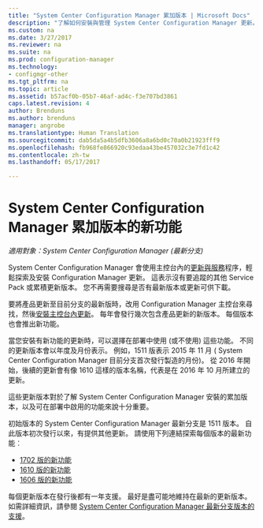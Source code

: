 ```yaml
---
title: "System Center Configuration Manager 累加版本 | Microsoft Docs"
description: "了解如何安裝與管理 System Center Configuration Manager 更新。"
ms.custom: na
ms.date: 3/27/2017
ms.reviewer: na
ms.suite: na
ms.prod: configuration-manager
ms.technology:
- configmgr-other
ms.tgt_pltfrm: na
ms.topic: article
ms.assetid: b57acf0b-05b7-46af-ad4c-f3e707bd3861
caps.latest.revision: 4
author: Brenduns
ms.author: brenduns
manager: angrobe
ms.translationtype: Human Translation
ms.sourcegitcommit: dab5da5a4b5dfb3606a8a6bd0c70a0b21923fff9
ms.openlocfilehash: fb968fe866920c93edaa43be457032c3e7fd1c42
ms.contentlocale: zh-tw
ms.lasthandoff: 05/17/2017

---
```

# <a name="whats-new-in-system-center-configuration-manager-incremental-versions"></a>System Center Configuration Manager 累加版本的新功能

*適用對象：System Center Configuration Manager (最新分支)*




 System Center Configuration Manager 會使用主控台內的[更新與服務](/sccm/core/servers/manage/updates)程序，輕鬆探索及安裝 Configuration Manager 更新。 這表示沒有要追蹤的其他 Service Pack 或累積更新版本。 您不再需要搜尋是否有最新版本或更新可供下載。

 要將產品更新至目前分支的最新版時，改用 Configuration Manager 主控台來尋找，然後[安裝主控台內更新](../../../core/servers/manage/install-in-console-updates.md)。 每年會發行幾次包含產品更新的新版本。 每個版本也會推出新功能。  

 當您安裝有新功能的更新時，可以選擇在部署中使用 (或不使用) 這些功能。 不同的更新版本會以年度及月份表示。 例如，1511 版表示 2015 年 11 月 ( System Center Configuration Manager 目前分支首次發行製造的月份)。 從 2016 年開始，後續的更新會有像 1610 這樣的版本名稱，代表是在 2016 年 10 月所建立的更新。

 這些更新版本對於了解 System Center Configuration Manager 安裝的累加版本，以及可在部署中啟用的功能來說十分重要。

 初始版本的 System Center Configuration Manager 最新分支是 1511 版本。 自此版本初次發行以來，有提供其他更新。 請使用下列連結探索每個版本的最新功能︰
  - [1702 版的新功能](../../../core/plan-design/changes/whats-new-in-version-1702.md)
  - [1610 版的新功能](../../../core/plan-design/changes/whats-new-in-version-1610.md)
  - [1606 版的新功能](../../../core/plan-design/changes/whats-new-in-version-1606.md)  

<!-- 
  - [What's new in version 1602](../../../core/plan-design/changes/whats-new-in-version-1602.md)
-->

 每個更新版本在發行後都有一年支援。 最好是盡可能地維持在最新的更新版本。 如需詳細資訊，請參閱 [System Center Configuration Manager 最新分支版本的支援](../../../core/servers/manage/current-branch-versions-supported.md)。  

